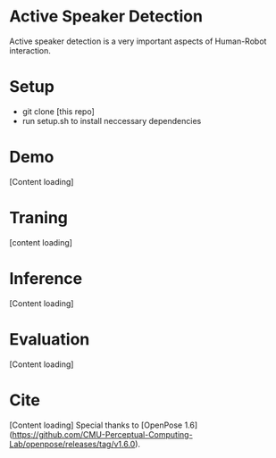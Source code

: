 
# Active Speaker Detection
Active speaker detection is a very important aspects of Human-Robot interaction. 

# Setup
- git clone [this repo]
- run setup.sh to install neccessary dependencies

# Demo 
[Content loading]

# Traning 
[content loading]

# Inference
[Content loading]

# Evaluation
[Content loading]

# Cite
[Content loading]
Special thanks to [OpenPose 1.6] (https://github.com/CMU-Perceptual-Computing-Lab/openpose/releases/tag/v1.6.0).


